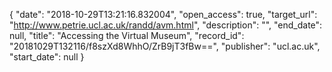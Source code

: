 {
  "date": "2018-10-29T13:21:16.832004", 
  "open_access": true, 
  "target_url": "http://www.petrie.ucl.ac.uk/randd/avm.html", 
  "description": "", 
  "end_date": null, 
  "title": "Accessing the Virtual Museum", 
  "record_id": "20181029T132116/f8szXd8WhhO/ZrB9jT3fBw==", 
  "publisher": "ucl.ac.uk", 
  "start_date": null
}

